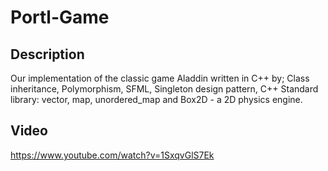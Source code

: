 # Portl-Game

## Description
Our implementation of the classic game Aladdin written in C++ by;
Class inheritance, Polymorphism, SFML, Singleton design pattern,
C++ Standard library: vector, map, unordered_map and Box2D - a 2D physics engine.


## Video
https://www.youtube.com/watch?v=1SxqvGlS7Ek
